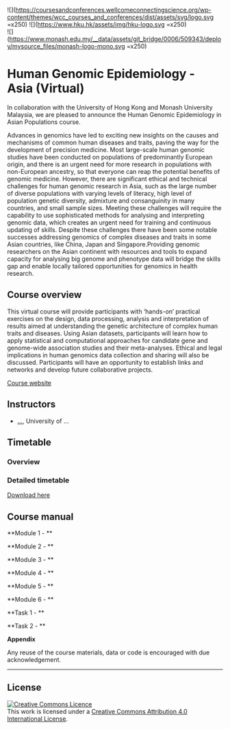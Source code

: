  ![](https://coursesandconferences.wellcomeconnectingscience.org/wp-content/themes/wcc_courses_and_conferences/dist/assets/svg/logo.svg =x250) 
 ![](https://www.hku.hk/assets/img/hku-logo.svg =x250)  
 ![](https://www.monash.edu.my/__data/assets/git_bridge/0006/509343/deploy/mysource_files/monash-logo-mono.svg =x250)
# Human Genomic Epidemiology - Asia (Virtual)


In collaboration with the University of Hong Kong and Monash University Malaysia, we are pleased to announce the Human Genomic Epidemiology in Asian Populations course.

Advances in genomics have led to exciting new insights on the causes and mechanisms of common human diseases and traits, paving the way for the development of precision medicine. Most large-scale human genomic studies have been conducted on populations of predominantly European origin, and there is an urgent need for more research in populations with non-European ancestry, so that everyone can reap the potential benefits of genomic medicine. However, there are significant ethical and technical challenges for human genomic research in Asia, such as the large number of diverse populations with varying levels of literacy, high level of population genetic diversity, admixture and consanguinity in many countries, and small sample sizes. Meeting these challenges will require the capability to use sophisticated methods for analysing and interpreting genomic data, which creates an urgent need for training and continuous updating of skills. Despite these challenges there have been some notable successes addressing genomics of complex diseases and traits in some Asian countries, like China, Japan and Singapore.Providing genomic researchers on the Asian continent with resources and tools to expand capacity for analysing big genome and phenotype data will bridge the skills gap and enable locally tailored opportunities for genomics in health research.





   


## Course overview
This virtual course will provide participants with ‘hands-on’ practical exercises on the design, data processing, analysis and interpretation of results aimed at understanding the genetic architecture of complex human traits and  diseases. Using Asian datasets, participants will learn how to apply statistical and computational approaches for candidate gene and genome-wide association studies and their meta-analyses. Ethical and legal implications in human genomics data collection and sharing will also be discussed. Participants will have an opportunity to establish links and networks and develop future collaborative projects.

[Course website](https://coursesandconferences.wellcomeconnectingscience.org/event/human-genomic-epidemiology-asia-virtual-20220613/)

## Instructors
- [...](), University of ...



## Timetable
### Overview


### Detailed timetable
[Download here]()


## Course manual
**Module 1 - **  

**Module 2 - **  

  
**Module 3 - **  

  
**Module 4 - **  

**Module 5 - **  

**Module 6 - **  
  
  
**Task 1 - **  

**Task 2 - **  

**Appendix**  




Any reuse of the course materials, data or code is encouraged with due acknowledgement.

******
## License
<a rel="license" href="http://creativecommons.org/licenses/by/4.0/"><img alt="Creative Commons Licence" style="border-width:0" src="https://i.creativecommons.org/l/by/4.0/88x31.png" /></a><br />This work is licensed under a <a rel="license" href="http://creativecommons.org/licenses/by/4.0/">Creative Commons Attribution 4.0 International License</a>.

